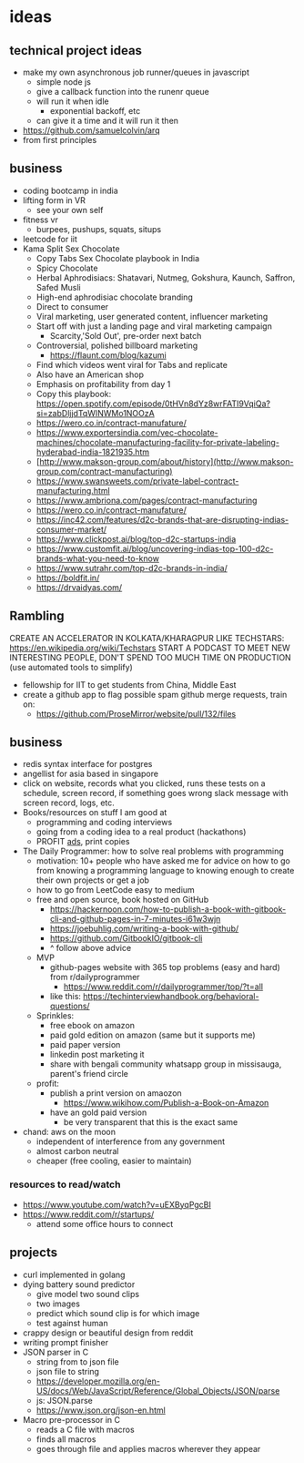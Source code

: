 # ideas
## technical project ideas
- make my own asynchronous job runner/queues in javascript
  - simple node js
  - give a callback function into the runenr queue
  - will run it when idle
    - exponential backoff, etc
  - can give it a time and it will run it then
- https://github.com/samuelcolvin/arq
- from first principles
## business
- coding bootcamp in india
- lifting form in VR
  - see your own self
- fitness vr
  - burpees, pushups, squats, situps
- leetcode for iit
- Kama Split Sex Chocolate
  - Copy Tabs Sex Chocolate playbook in India
  - Spicy Chocolate
  - Herbal Aphrodisiacs: Shatavari, Nutmeg, Gokshura, Kaunch, Saffron, Safed Musli
  - High-end aphrodisiac chocolate branding
  - Direct to consumer
  - Viral marketing, user generated content, influencer marketing
  - Start off with just a landing page and viral marketing campaign
    - Scarcity,'Sold Out', pre-order next batch
  - Controversial, polished billboard marketing
    - https://flaunt.com/blog/kazumi
  - Find which videos went viral for Tabs and replicate
  - Also have an American shop
  - Emphasis on profitability from day 1
  - Copy this playbook: https://open.spotify.com/episode/0tHVn8dYz8wrFATI9VqiQa?si=zabDljjdTqWINWMo1NOOzA
  - https://wero.co.in/contract-manufature/
  - https://www.exportersindia.com/vec-chocolate-machines/chocolate-manufacturing-facility-for-private-labeling-hyderabad-india-1821935.htm
  - [http://www.makson-group.com/about/history](http://www.makson-group.com/contract-manufacturing)
  - https://www.swansweets.com/private-label-contract-manufacturing.html
  - https://www.ambriona.com/pages/contract-manufacturing
  - https://wero.co.in/contract-manufature/
  - https://inc42.com/features/d2c-brands-that-are-disrupting-indias-consumer-market/
  - https://www.clickpost.ai/blog/top-d2c-startups-india
  - https://www.customfit.ai/blog/uncovering-indias-top-100-d2c-brands-what-you-need-to-know
  - https://www.sutrahr.com/top-d2c-brands-in-india/
  - https://boldfit.in/
  - https://drvaidyas.com/

## Rambling
CREATE AN ACCELERATOR IN KOLKATA/KHARAGPUR
LIKE TECHSTARS: https://en.wikipedia.org/wiki/Techstars
START A PODCAST TO MEET NEW INTERESTING PEOPLE, DON'T SPEND TOO MUCH TIME ON PRODUCTION (use automated tools to simplify)
- fellowship for IIT to get students from China, Middle East
- create a github app to flag possible spam github merge requests, train on:
  - https://github.com/ProseMirror/website/pull/132/files 
## business
- redis syntax interface for postgres
- angellist for asia based in singapore
- click on website, records what you clicked, runs these tests on a schedule, screen record, if something goes wrong slack message with screen record, logs, etc.
- Books/resources on stuff I am good at
  - programming and coding interviews
  - going from a coding idea to a real product (hackathons)
  - PROFIT [ads](https://techinterviewhandbook.org/best-practice-questions/), print copies
- The Daily Programmer: how to solve real problems with programming
  - motivation: 10+ people who have asked me for advice on how to go from knowing a programming language to knowing enough to create their own projects or get a job
  - how to go from LeetCode easy to medium
  - free and open source, book hosted on GitHub
    - https://hackernoon.com/how-to-publish-a-book-with-gitbook-cli-and-github-pages-in-7-minutes-i61w3wjn
    - https://joebuhlig.com/writing-a-book-with-github/
    - https://github.com/GitbookIO/gitbook-cli
    - ^ follow above advice
  - MVP
    - github-pages website with 365 top problems (easy and hard) from r/dailyprogrammer
      - https://www.reddit.com/r/dailyprogrammer/top/?t=all
    - like this: https://techinterviewhandbook.org/behavioral-questions/
  - Sprinkles:
    - free ebook on amazon
    - paid gold edition on amazon (same but it supports me)
    - paid paper version
    - linkedin post marketing it
    - share with bengali community whatsapp group in missisauga, parent's friend circle
  - profit:
    - publish a print version on amaozon
      - https://www.wikihow.com/Publish-a-Book-on-Amazon
    - have an gold paid version
      - be very transparent that this is the exact same
- chand: aws on the moon
  - independent of interference from any government
  - almost carbon neutral 
  - cheaper (free cooling, easier to maintain)
### resources to read/watch
- https://www.youtube.com/watch?v=uEXByqPgcBI
- https://www.reddit.com/r/startups/
  - attend some office hours to connect
## projects
- curl implemented in golang
- dying battery sound predictor
  - give model two sound clips
  - two images
  - predict which sound clip is for which image
  - test against human
- crappy design or beautiful design from reddit
- writing prompt finisher
- JSON parser in C
  - string from to json file
  - json file to string
  - https://developer.mozilla.org/en-US/docs/Web/JavaScript/Reference/Global_Objects/JSON/parse
  - js: JSON.parse
  - https://www.json.org/json-en.html 
- Macro pre-processor in C
  - reads a C file with macros
  - finds all macros
  - goes through file and applies macros wherever they appear  

